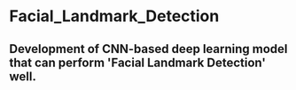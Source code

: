 # Facial_Landmark_Detection

## Development of CNN-based deep learning model that can perform 'Facial Landmark Detection' well.

